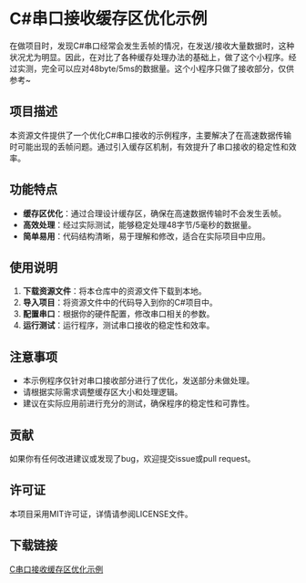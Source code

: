 # C#串口接收缓存区优化示例

在做项目时，发现C#串口经常会发生丢帧的情况，在发送/接收大量数据时，这种状况尤为明显。因此，在对比了各种缓存处理办法的基础上，做了这个小程序。经过实测，完全可以应对48byte/5ms的数据量。这个小程序只做了接收部分，仅供参考~

## 项目描述

本资源文件提供了一个优化C#串口接收的示例程序，主要解决了在高速数据传输时可能出现的丢帧问题。通过引入缓存区机制，有效提升了串口接收的稳定性和效率。

## 功能特点

- **缓存区优化**：通过合理设计缓存区，确保在高速数据传输时不会发生丢帧。
- **高效处理**：经过实际测试，能够稳定处理48字节/5毫秒的数据量。
- **简单易用**：代码结构清晰，易于理解和修改，适合在实际项目中应用。

## 使用说明

1. **下载资源文件**：将本仓库中的资源文件下载到本地。
2. **导入项目**：将资源文件中的代码导入到你的C#项目中。
3. **配置串口**：根据你的硬件配置，修改串口相关的参数。
4. **运行测试**：运行程序，测试串口接收的稳定性和效率。

## 注意事项

- 本示例程序仅针对串口接收部分进行了优化，发送部分未做处理。
- 请根据实际需求调整缓存区大小和处理逻辑。
- 建议在实际应用前进行充分的测试，确保程序的稳定性和可靠性。

## 贡献

如果你有任何改进建议或发现了bug，欢迎提交issue或pull request。

## 许可证

本项目采用MIT许可证，详情请参阅LICENSE文件。

## 下载链接

[C串口接收缓存区优化示例](https://pan.quark.cn/s/9c592f6fea40)